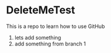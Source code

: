 # DeleteMeTest
This is a repo to learn how to use GitHub

1. lets add something
2. add something from branch 1